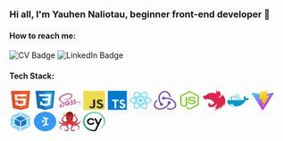 ### Hi all, I'm Yauhen Naliotau, beginner front-end developer 👋

#### How to reach me:

<div id="badges">
  <img src="https://img.shields.io/badge/CV-red?link=https%3A%2F%2Fyauhen-naliotau-cv.netlify.app%2F
" alt="CV Badge"/>
  <img src="https://img.shields.io/badge/LinkedIn-blue?logo=linkedin&link=https%3A%2F%2Fwww.linkedin.com%2Fin%2Fyauhen-naliotau-435238240%2F
" alt="LinkedIn Badge"/>
  <!-- <img src="" alt="Gmail Badge"/> -->
</div>

#### Tech Stack:
<div>
  <img
    src="./assets/stack/html5-original.svg"
    title="HTML5 logo"
    alt="HTML5 logo"
    height=35
    width=40
  />
  <img
    src="./assets/stack/css3-original.svg"
    title="CSS3 logo"
    alt="CSS3 logo"
    height=35
    width=40
  />
  <img
    src="./assets/stack/sass-original.svg"
    title="SASS logo"
    alt="SASS logo"
    height=35
    width=40
  />
  <img
    src="./assets/stack/javascript-original.svg"
    title="JavaScript logo"
    alt="JavaScript logo"
    height=35
    width=40
  />
  <img
    src="./assets/stack/typescript-original.svg"
    title="TypeScript logo" alt="TypeScript logo"
    height=35
  />
  <img
    src="./assets/stack/react-original.svg"
    title="React logo"
    alt="React logo"
    height=35
    width=40
  />
  <img
    src="./assets/stack/redux-original.svg"
    title="Redux logo"
    alt="Redux logo"
    height=35
    width=40
  />
  <img
    src="./assets/stack/nodejs-original.svg"
    title="NodeJS logo"
    alt="NodeJS logo"
    height=35
    width=40
  />
  <img
    src="./assets/stack/nestjs-plain.svg"
    title="NestJS logo"
    alt="NestJS logo"
    height=35
    width=40
  />
  <img
    src="./assets/stack/docker-plain.svg"
    title="Docker logo"
    alt="Docker logo"
    height=35
    width=40
  />
  <img
    src="./assets/stack/vite.svg"
    title="Vite logo"
    alt="Vite logo"
    height=35
    width=40
  />
  <img
    src="./assets/stack/webpack-original.svg"
    title="Webpack logo"
    alt="Webpack logo"
    height=35
    width=40
  />
  <img
    src="./assets/stack/mantine.svg"
    title="Mantine logo"
    alt="Mantine logo"
    height=35
    width=40
  />
  <img
    src="./assets/stack/testing-library.svg"
    title="Testing library logo"
    alt="Testing library logo"
    height=35
    width=40
  />
  <img
    src="./assets/stack/cypress.svg"
    title="Cypress logo"
    alt="Cypress logo"
    height=35
    width=40
  />
</div>

<!--
**Disembow/Disembow** is a ✨ _special_ ✨ repository because its `README.md` (this file) appears on your GitHub profile.

Here are some ideas to get you started:

- 🔭 I’m currently working on ...
- 🌱 I’m currently learning ...
- 👯 I’m looking to collaborate on ...
- 🤔 I’m looking for help with ...
- 💬 Ask me about ...
- 📫 How to reach me: ...
- 😄 Pronouns: ...
- ⚡ Fun fact: ...
-->
